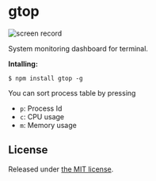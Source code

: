 # gtop

<!-- ![screen record](img/demo.gif) -->

![screen record](https://raw.githubusercontent.com/aksakalli/gtop/master/img/demo.gif)

System monitoring dashboard for terminal.

**Intalling:**

```
$ npm install gtop -g
```

You can sort process table by pressing

* `p`: Process Id
* `c`: CPU usage
* `m`: Memory usage

## License

Released under [the MIT license](LICENSE).
